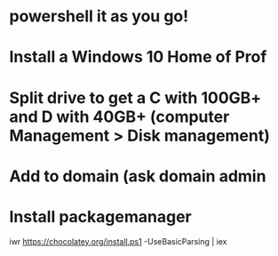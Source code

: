# powershell it as you go!

# Install a Windows 10 Home of Prof
# Split drive to get a C with 100GB+ and D with 40GB+ (computer Management > Disk management)

# Add to domain (ask domain admin

# Install packagemanager
iwr https://chocolatey.org/install.ps1 -UseBasicParsing | iex